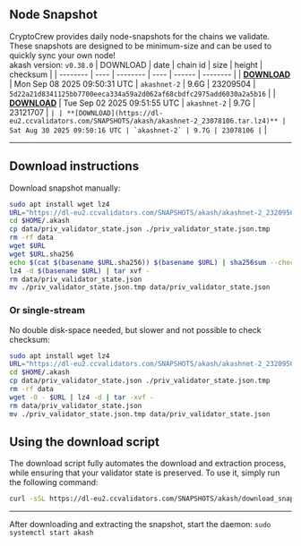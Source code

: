 ## Node Snapshot
CryptoCrew provides daily node-snapshots for the chains we validate. These snapshots are designed to be minimum-size and can be used to quickly sync your own node!  
akash version: `v0.38.0`
| DOWNLOAD | date | chain id | size | height | checksum |
| -------- | ---- | -------- | ---- | ------ | -------- |
| **[DOWNLOAD](https://dl-eu2.ccvalidators.com/SNAPSHOTS/akash/akashnet-2_23209504.tar.lz4)** | Mon Sep 08 2025 09:50:31 UTC | `akashnet-2` | 9.6G | 23209504 | `5d22a21d8341125bb7700eeca334a59a2d062af68cbdfc2975add6030a2a5b16` |
| **[DOWNLOAD](https://dl-eu2.ccvalidators.com/SNAPSHOTS/akash/akashnet-2_23121707.tar.lz4)** | Tue Sep 02 2025 09:51:55 UTC | `akashnet-2` | 9.7G | 23121707 | `` |
| **[DOWNLOAD](https://dl-eu2.ccvalidators.com/SNAPSHOTS/akash/akashnet-2_23078106.tar.lz4)** | Sat Aug 30 2025 09:50:16 UTC | `akashnet-2` | 9.7G | 23078106 | `` |

---

## Download instructions
Download snapshot manually:
```sh
sudo apt install wget lz4
URL="https://dl-eu2.ccvalidators.com/SNAPSHOTS/akash/akashnet-2_23209504.tar.lz4"
cd $HOME/.akash
cp data/priv_validator_state.json ./priv_validator_state.json.tmp
rm -rf data
wget $URL
wget $URL.sha256
echo $(cat $(basename $URL.sha256)) $(basename $URL) | sha256sum --check
lz4 -d $(basename $URL) | tar xvf -
rm data/priv_validator_state.json
mv ./priv_validator_state.json.tmp data/priv_validator_state.json
```

### Or single-stream
No double disk-space needed, but slower and not possible to check checksum:
```sh
sudo apt install wget lz4
URL="https://dl-eu2.ccvalidators.com/SNAPSHOTS/akash/akashnet-2_23209504.tar.lz4"
cd $HOME/.akash
cp data/priv_validator_state.json ./priv_validator_state.json.tmp
rm -rf data
wget -O - $URL | lz4 -d | tar -xvf -
rm data/priv_validator_state.json
mv ./priv_validator_state.json.tmp data/priv_validator_state.json
```





## Using the download script

The download script fully automates the download and extraction process, while ensuring that your validator state is preserved. To use it, simply run the following command:
```sh
curl -sSL https://dl-eu2.ccvalidators.com/SNAPSHOTS/akash/download_snapshot.sh | bash
```
---

After downloading and extracting the snapshot, start the daemon: `sudo systemctl start akash`

